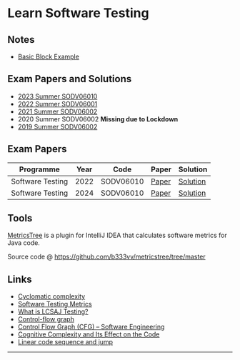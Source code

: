 
# Learn Software Testing

## Notes

- [Basic Block Example](basic-block-example.md "Basic Block Example")

## Exam Papers and Solutions

- [2023 Summer SODV06010](exam-papers/exam-2023-software-testing-sodv06010.md "2023 Summer SODV06010")
- [2022 Summer SODV06001](exam-papers/exam-2022-software-testing-sodv06001.md "2022 Summer SODV06001")
- [2021 Summer SODV06002](exam-papers/exam-2021-software-testing-sodv06002.md "2021 Summer SODV06002")
- 2020 Summer SODV06002 **Missing due to Lockdown**
- [2019 Summer SODV06002](exam-papers/exam-2019-software-testing-sodv06002.md "2019 Summer SODV06002")

## Exam Papers

| Programme        | Year | Code      | Paper                                                         | Solution                                                            |
|------------------|------|-----------|---------------------------------------------------------------|---------------------------------------------------------------------|
| Software Testing | 2022 | SODV06010 | [Paper](exam-papers/2022-software-testing-sodv06001-paper.md) | [Solution](exam-papers/2022-software-testing-sodv06001-solution.md) |
| Software Testing | 2024 | SODV06010 | [Paper](exam-papers/2024-software-testing-sodv06001-paper.md) | [Solution](exam-papers/2024-software-testing-sodv06001-solution.md) |

## Tools

[MetricsTree](https://plugins.jetbrains.com/plugin/13959-metricstree "MetricsTree") is a plugin for IntelliJ IDEA that calculates software metrics for Java code.

Source code @ <https://github.com/b333vv/metricstree/tree/master>

## Links

- [Cyclomatic complexity](https://en.wikipedia.org/wiki/Cyclomatic_complexity "Cyclomatic complexity")
- [Software Testing Metrics](https://www.math.unipd.it/~tullio/IS-1/2004/Approfondimenti/Software_Testing_Metrics.html "Software Testing Metrics")
- [What is LCSAJ Testing?](https://www.educative.io/answers/what-is-lcsaj-testing "What is LCSAJ Testing?")
- [Control-flow graph](https://en.wikipedia.org/wiki/Control-flow_graph "Control-flow graph")
- [Control Flow Graph (CFG) – Software Engineering](https://www.geeksforgeeks.org/software-engineering-control-flow-graph-cfg/ "Control Flow Graph (CFG) – Software Engineering")
- [Cognitive Complexity and Its Effect on the Code](https://www.baeldung.com/java-cognitive-complexity "Cognitive Complexity and Its Effect on the Code")
- [Linear code sequence and jump](https://en.wikipedia.org/wiki/Linear_code_sequence_and_jump "Linear code sequence and jump")

---
